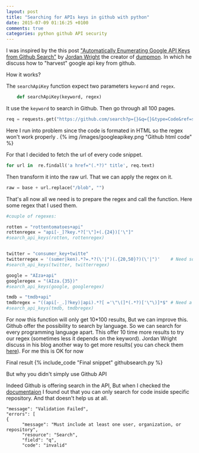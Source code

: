 ```yaml
---
layout: post
title: "Searching for APIs keys in github with python"
date: 2015-07-09 01:16:25 +0100
comments: true
categories: python github API security 
---
```

I was inspired by the this post ["Automatically Enumerating Google API Keys from Github Search"](http://raidersec.blogspot.com/2013/03/automatically-enumerating-google-api.html) by [Jordan Wright](http://jordan-wright.com/) the creator of [dumpmon](https://github.com/jordan-wright/dumpmon). In which he discuss how to "harvest" google api key from github.

How it works?

The `searchApiKey` function expect two parameters `keyword` and `regex`. 
```python
    def searchApiKey(keyword, regex)
```

It use the `keyword` to search in Github. Then go through all 100 pages.

```python
req = requests.get("https://github.com/search?p={}&q={}&type=Code&ref=searchresults".format(i, keyword))
```

Here I run into problem since the code is formated in HTML so the regex won't work properly . 
{% img /images/googleapikey.png "Github html code" %}

For that I decided to fetch the url of every code snippet.


```python
for url in  re.findall('a href="(.*?)" title', req.text)
```

Then transform it into the raw url. That we can apply the regex on it.
```python
raw = base + url.replace("/blob", "")
```
That's all now all we need is to prepare the regex and call the function. Here some regex that I used them.

```python
#couple of regexes:

rotten = "rottentomatoes+api"
rottenregex = "api[-_]?key.*?['\"]+(.{24})['\"]"
#search_api_keys(rotten, rottenregex)


twitter = "consumer_key+twitte"
twitterregex = '(sumer|ken).*?=.*?(\'|")(.{20,50}?)(\'|")'    # Need some work 
#search_api_keys(twitter, twitterregex)

google = "AIza+api"
googleregex = "(AIza.{35})"
#search_api_keys(google, googleregex)

tmdb = "tmdb+api"
tmdbregex = "((api[-_.]?key)|api).*?[ ='\"\(]*(.*?)['\"\)]*$" # Need a lot of work
#search_api_keys(tmdb, tmdbregex)

```

For now this function will only get 10\*100 results, But we can improve this. Github offer the possibility to search by language. So we can search for every programming language apart. This offer 10 time more results to try our regex (sometimes less it depends on the keyword). Jordan Wright discuss in his blog another way to get more results( you can check them [here](http://raidersec.blogspot.com/2013/03/automatically-enumerating-google-api.html)). For me this is OK for now

Final result
{% include_code "Final snippet" githubsearch.py %}

But why you didn't simply use Github API

Indeed Github is offering search in the API, But when I checked the [documentaion](https://developer.github.com/v3/search/) I found out that you can only search for code inside specific repository. And that doesn't help us at all.

```
"message": "Validation Failed",
"errors": [
{
      "message": "Must include at least one user, organization, or repository",
      "resource": "Search",
      "field": "q",
      "code": "invalid"
```

